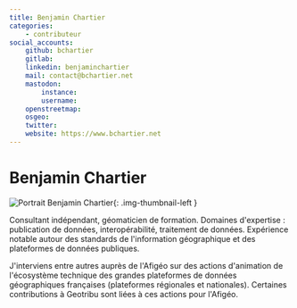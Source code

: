 ```yaml
---
title: Benjamin Chartier
categories:
    - contributeur
social_accounts:
    github: bchartier
    gitlab:
    linkedin: benjaminchartier
    mail: contact@bchartier.net
    mastodon:
        instance:
        username:
    openstreetmap:
    osgeo:
    twitter:
    website: https://www.bchartier.net
---
```


# Benjamin Chartier

<!-- --8<-- [start:author-sign-block] -->

![Portrait Benjamin Chartier](https://cdn.geotribu.fr/img/internal/contributeurs/bchartier.webp "Portrait Benjamin Chartier"){: .img-thumbnail-left }

Consultant indépendant, géomaticien de formation.
Domaines d'expertise : publication de données, interopérabilité, traitement de données.
Expérience notable autour des standards de l'information géographique et des plateformes de données publiques.

J'interviens entre autres auprès de l'Afigéo sur des actions d'animation de l'écosystème technique des grandes plateformes de données géographiques françaises (plateformes régionales et nationales). Certaines contributions à Geotribu sont liées à ces actions pour l'Afigéo.

<!-- --8<-- [end:author-sign-block] -->
